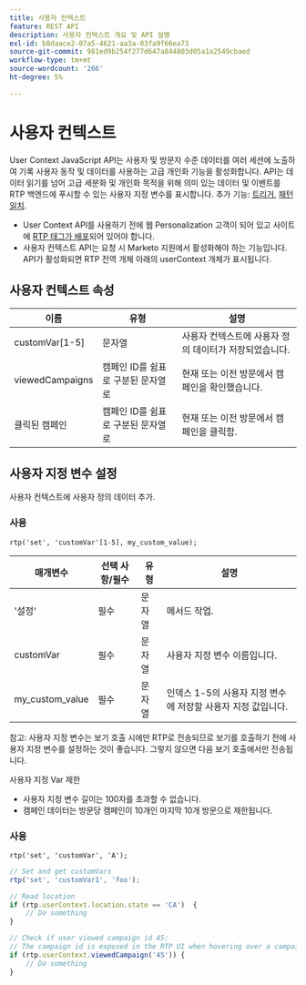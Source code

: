```yaml
---
title: 사용자 컨텍스트
feature: REST API
description: 사용자 컨텍스트 개요 및 API 설명
exl-id: b8daace2-07a5-4621-aa3a-03fa9f66ea73
source-git-commit: 981ed9b254f277d647a844803d05a1a2549cbaed
workflow-type: tm+mt
source-wordcount: '266'
ht-degree: 5%

---
```


# 사용자 컨텍스트

User Context JavaScript API는 사용자 및 방문자 수준 데이터를 여러 세션에 노출하여 기록 사용자 동작 및 데이터를 사용하는 고급 개인화 기능을 활성화합니다. API는 데이터 읽기를 넘어 고급 세분화 및 개인화 목적을 위해 의미 있는 데이터 및 이벤트를 RTP 백엔드에 푸시할 수 있는 사용자 지정 변수를 표시합니다. 추가 기능: [트리거](../javascript-api/triggers.md), [패턴 일치](../javascript-api/pattern-match.md).

- User Context API를 사용하기 전에 웹 Personalization 고객이 되어 있고 사이트에 [RTP 태그가 배포](https://experienceleague.adobe.com/ko/docs/marketo/using/product-docs/web-personalization/rtp-tag-implementation/deploy-the-rtp-javascript)되어 있어야 합니다.
- 사용자 컨텍스트 API는 요청 시 Marketo 지원에서 활성화해야 하는 기능입니다. API가 활성화되면 RTP 전역 개체 아래의 userContext 개체가 표시됩니다.

## 사용자 컨텍스트 속성

| 이름 | 유형 | 설명 |
|------------------|-------------|------|
| customVar[1-5] | 문자열 | 사용자 컨텍스트에 사용자 정의 데이터가 저장되었습니다. |
| viewedCampaigns | 캠페인 ID를 쉼표로 구분된 문자열로 | 현재 또는 이전 방문에서 캠페인을 확인했습니다. |
| 클릭된 캠페인 | 캠페인 ID를 쉼표로 구분된 문자열로 | 현재 또는 이전 방문에서 캠페인을 클릭함. |

## 사용자 지정 변수 설정

사용자 컨텍스트에 사용자 정의 데이터 추가.

### 사용

`rtp('set', 'customVar'[1-5], my_custom_value);`

| 매개변수 | 선택 사항/필수 | 유형 | 설명 |
|-----------------|-------------------|--------|-----------------|
| &#39;설정&#39; | 필수 | 문자열 | 메서드 작업. |
| customVar | 필수 | 문자열 | 사용자 지정 변수 이름입니다. |
| my_custom_value | 필수 | 문자열 | 인덱스 1-5의 사용자 지정 변수에 저장할 사용자 지정 값입니다. |

참고: 사용자 지정 변수는 보기 호출 시에만 RTP로 전송되므로 보기를 호출하기 전에 사용자 지정 변수를 설정하는 것이 좋습니다. 그렇지 않으면 다음 보기 호출에서만 전송됩니다.

사용자 지정 Var 제한

- 사용자 지정 변수 길이는 100자를 초과할 수 없습니다.
- 캠페인 데이터는 방문당 캠페인이 10개인 마지막 10개 방문으로 제한됩니다.

### 사용

`rtp('set', 'customVar', 'A');`

```javascript
// Set and get customVars
rtp('set', 'customVar1', 'foo');

// Read location
if (rtp.userContext.location.state == 'CA')  {
    // Do something
}

// Check if user viewed campaign id 45:
// The campaign id is exposed in the RTP UI when hovering over a campaign name.
if (rtp.userContext.viewedCampaign('45')) {
    // Do something
}
```
